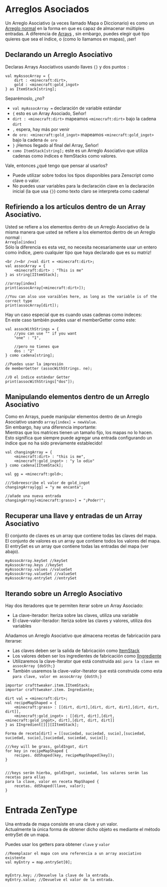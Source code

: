 # Arreglos Asociados

Un Arreglo Asociativo (a veces llamado Mapa o Diccionario) es como un [Arreglo normal](/AdvancedFunctions/Arrays_and_Loops/) en la forma en que es capaz de almacenar múltiples entradas. A diferencia de [Arrays](/AdvancedFunctions/Arrays_and_Loops/) , sin embargo, puedes elegir qué tipo quieres que sea el índice, o (como lo llamamos en mapas), ¡ser!

## Declarando un Arreglo Asociativo

Declaras Arrays Asociativos usando llaves `{}` y dos puntos `:`

```zenscript
val myAssocArray = {
    dirt : <minecraft:dirt>,
    gold : <minecraft:gold_ingot>
} as ItemStack[string];
```

Separémoslo, ¿no?

- `val myAssocArray =` declaración de variable estándar
- `{` esto es un Array Asociado, Señor!
- `dirt : <minecraft:dirt>` mapeamos `<minecraft:dirt>` bajo la cadena `dirt`
- `,` espera, hay más por venir
- `de oro: <minecraft:gold_ingot>` mapeamos `<minecraft:gold_ingot>` bajo la cadena `de oro`
- `}` ¡Hemos llegado al final del Array, Señor!
- `como ItemStack[string];` este es un Arreglo Asociativo que utiliza cadenas como índices e ItemStacks como valores.

Vale, entonces ¿qué tengo que pensar al usarlos?

- Puede utilizar sobre todos los tipos disponibles para Zenscript como clave o valor.
- No puedes usar variables para la declaración clave en la declaración inicial (la que usa `{}`) como texto claro se interpreta como cadena!

## Refiriendo a los artículos dentro de un Array Asociativo.

Usted se refiere a los elementos dentro de un Arreglo Asociativo de la misma manera que usted se refiere a los elementos dentro de un Arreglo normal [](/AdvancedFunctions/Arrays_and_Loops/):  
`Arreglo[index]`  
Sólo la diferencia es esta vez, no necesita necesariamente usar un entero como índice, ¡pero cualquier tipo que haya declarado que es su matriz!

```zenscript
<br /><br />val dirt = <minecraft:dirt>;
val assocArray = {
    <minecraft:dirt> : "This is me"
} as string[IItemStack];

//array[index]
print(assocArray[<minecraft:dirt>]);

//You can also use varaibles here, as long as the variable is of the correct type
print(assocArray[dirt]);
```

Hay un caso especial que es cuando usas cadenas como indeces:  
En este caso también puedes usar el memberGetter como este:

```zenscript
val assocWithStrings = {
    //you can use "" if you want
    "one" : "1",

    //pero no tienes que
    dos : "2"
} como cadena[string];

//Puedes usar la impresión
de memberGetter (assocWithStrings. ne);

//O el índice estándar Getter
print(assocWithStrings["dos"]);
```

## Manipulando elementos dentro de un Arreglo Asociativo

Como en Arrays, puede manipular elementos dentro de un Arreglo Asociativo usando `array[index] = newValue`.  
Sin embargo, hay una diferencia importante:  
Mientras que los matrices tienen un tamaño fijo, los mapas no lo hacen. Esto significa que siempre puede agregar una entrada configurando un índice que no ha sido previamente establecido!

```zenscript
val changingArray = {
    <minecraft:dirt> : "this is me",
    <minecraft:gold_ingot> : "y lo odio"
} como cadena[IItemStack];

val gg = <minecraft:gold>;

///Sobreescribe el valor de gold_ingot
changingArray[gg] = "y me encanta";

//añade una nueva entrada
changingArray[<minecraft:grass>] = "¡Poder!";
```

## Recuperar una llave y entradas de un Array Asociativo

El conjunto de claves es un array que contiene todas las claves del mapa.  
El conjunto de valores es un array que contiene todos los valores del mapa.  
El entrySet es un array que contiene todas las entradas del mapa (ver abajo).

```zenscript
myAssocArray.keySet //keySet
myAssocArray.keys //keySet
myAssocArray.values //valueSet
myAssocArray.valueSet //valueSet
myAssocArray.entrySet //entrySet
```

## Iterando sobre un Arreglo Asociativo

Hay dos iteradores que te permiten iterar sobre un Array Asociado:

- La clave-iterador: Iteriza sobre las claves, utiliza una variable
- El clave-valor-Iterador: Iteriza sobre las claves y valores, utiliza dos variables

Añadamos un Arreglo Asociativo que almacena recetas de fabricación para iterarse:

- Las claves deben ser la salida de fabricación como [ItemStack](/Vanilla/Items/IItemStack/)
- Los valores deben ser los ingredientes de fabricación como [IIngrediente](/Vanilla/Variable_Types/IIngredient/)
- Utilizaremos la clave-Iterator que está construida así: `para la clave en assocArray {doSth;}`
- También usaremos la clave-valor-Iterator que está construida como esta `para clave, valor en assocArray {doSth;}`

```zenscript
importar crafttweaker.item.IItemStack;
importar crafttweaker.item. Ingrediente;

dirt val = <minecraft:dirt>;
val recipeMapShaped = {
    <minecraft:grass> : [[dirt, dirt],[dirt, dirt, dirt],[dirt, dirt, dirt]],
    <minecraft:gold_ingot> : [[dirt, dirt],[dirt, <minecraft:gold_ingot>, dirt],[dirt, dirt, dirt]]
} as IIngredient[][][IItemStack];

Forma de receta[dirt] = [[suciedad, suciedad, sucio],[suciedad, suciedad, sucio],[suciedad, suciedad, sucio]];

///key will be grass, goldIngot, dirt
for key in recipeMapShaped {
    recipes. ddShaped(key, recipeMapShaped[key]);
}


///keys serán hierba, goldIngot, suciedad, los valores serán las recetas para ellas
para la clave, valor en receta MapShaped {
    recetas. ddShaped(llave, valor);
}
```

# Entrada ZenType

Una entrada de mapa consiste en una clave y un valor.  
Actualmente la única forma de obtener dicho objeto es mediante el método entrySet de un mapa.

Puedes usar los getters para obtener `clave` y `valor`

```zenscript
//Reemplazar el mapa con una referencia a un array asociativo existente
val myEntry = map.entrySet[0];


myEntry.key; //Devuelve la clave de la entrada.
myEntry.value; //Devuelve el valor de la entrada.
```
